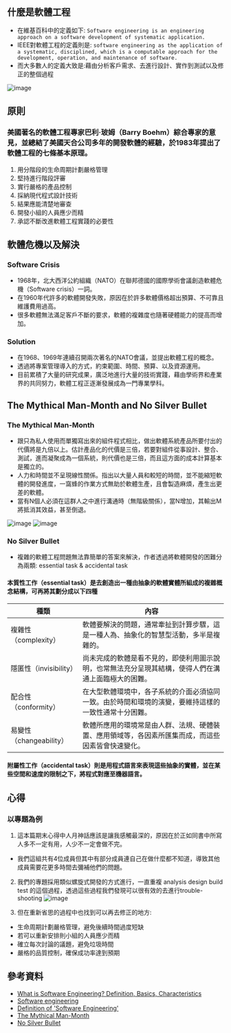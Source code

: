 ## 什麼是軟體工程
* 在維基百科中的定義如下:
```Software engineering is an engineering approach on a software development of systematic application.```
* IEEE對軟體工程的定義則是:
```software engineering as the application of a systematic, disciplined, which is a computable approach for the development, operation, and maintenance of software.```
* 而大多數人的定義大致是:藉由分析客戶需求、去進行設計、實作到測試以及修正的整個過程

![image](https://user-images.githubusercontent.com/62127656/149441366-d1b37d65-bb96-495f-8a31-3c9028f0b2da.png)

## 原則
### 美國著名的軟體工程專家巴利·玻姆（Barry Boehm）綜合專家的意見，並總結了美國天合公司多年的開發軟體的經驗，於1983年提出了軟體工程的七條基本原理。
1. 用分階段的生命周期計劃嚴格管理 
2. 堅持進行階段評審
3. 實行嚴格的產品控制
4. 採納現代程式設計技術
5. 結果應能清楚地審查
6. 開發小組的人員應少而精
7. 承認不斷改進軟體工程實踐的必要性
## 軟體危機以及解決
###  Software Crisis
* 1968年，北大西洋公約組織（NATO）在聯邦德國的國際學術會議創造軟體危機（Software crisis）一詞。
 * 在1960年代許多的軟體開發失敗，原因在於許多軟體價格超出預算、不可靠且維護費用過高。
 * 很多軟體無法滿足客戶不斷的要求，軟體的複雜度也隨著硬體能力的提高而增加。
### Solution
* 在1968、1969年連續召開兩次著名的NATO會議，並提出軟體工程的概念。
* 透過將專案管理導入的方式，約束範圍、時間、預算、以及資源運用。
* 目前累積了大量的研究成果，廣泛地進行大量的技術實踐，藉由學術界和產業界的共同努力，軟體工程正逐漸發展成為一門專業學科。
## The Mythical Man-Month and No Silver Bullet
### The Mythical Man-Month
* 跟只為私人使用而單獨寫出來的組件程式相比，做出軟體系統產品所要付出的代價將是九倍以上。估計產品化的代價是三倍，若要對組件從事設計、整合、測試，進而凝聚成為一個系統，則代價也是三倍，而且這方面的成本計算基本是獨立的。
* 人力和時間並不呈現線性關係。指出以大量人員和較短的時間，並不能縮短軟體的開發進度，一窩蜂的作業方式無助於軟體生產，且會製造麻煩，產生出更差的軟體。
* 當有N個人必須在這群人之中進行溝通時（無階級關係），當N增加，其輸出M將抵消其效益，甚至倒退。

![image](https://user-images.githubusercontent.com/62127656/149439160-c89a9c28-0c48-4f77-b845-9ad3d1a58fe2.png)
![image](https://user-images.githubusercontent.com/62127656/149440534-cb859eb5-6f59-4986-98e1-d875ab3683c6.png)

### No Silver Bullet
* 複雜的軟體工程問題無法靠簡單的答案來解決，作者透過將軟體開發的困難分為兩類: essential task & accidental task
#### 本質性工作（essential task）是去創造出一種由抽象的軟體實體所組成的複雜概念結構，可再將其劃分成以下四種
  種類 | 內容
  ----- | ----
 複雜性（complexity）| 軟體要解決的問題，通常牽扯到計算步驟，這是一種人為、抽象化的智慧型活動，多半是複雜的。
 隱匿性（invisibility）| 尚未完成的軟體是看不見的，即使利用圖示說明，也常無法充分呈現其結構，使得人們在溝通上面臨極大的困難。
 配合性（conformity）| 在大型軟體環境中，各子系統的介面必須協同一致。由於時間和環境的演變，要維持這樣的一致性通常十分困難。
 易變性（changeability）| 軟體所應用的環境常是由人群、法規、硬體裝置、應用領域等，各因素所匯集而成，而這些因素皆會快速變化。
#### 附屬性工作（accidental task）則是用程式語言來表現這些抽象的實體，並在某些空間和速度的限制之下，將程式對應至機器語言。

## 心得
### 以專題為例
1. 這本篇期末心得中人月神話應該是讓我感觸最深的，原因在於正如同書中所寫人多不一定有用，人少不一定會做不完。
  * 我們這組共有4位成員但其中有部分成員連自己在做什麼都不知道，導致其他成員需要花更多時間去彌補他們的問題。
2. 我們的專題採用類似螺旋式開發的方式進行，一直重複 analysis design build test 的這個過程，透過這些過程我們發現可以很有效的去進行trouble-shooting
![image](https://user-images.githubusercontent.com/62127656/149443905-3109ba88-c97b-40c5-acaa-4df266a75724.png)

3. 但在重新省思的過程中也找到可以再去修正的地方:
  *  生命周期計劃嚴格管理，避免後續時間過度短缺
  *  若可以重新安排則小組的人員應少而精
  *  確立每次討論的議題，避免垃圾時間
  *  嚴格的品質控制，確保成功率達到預期
## 參考資料
* [What is Software Engineering? Definition, Basics, Characteristics](https://www.guru99.com/what-is-software-engineering.html)
* [Software engineering](https://en.wikipedia.org/wiki/Software_engineering)
* [Definition of 'Software Engineering'](https://economictimes.indiatimes.com/definition/software-engineering)
* [The Mythical Man-Month](https://en.wikipedia.org/wiki/The_Mythical_Man-Month)
* [No Silver Bullet](https://en.wikipedia.org/wiki/No_Silver_Bullet)
